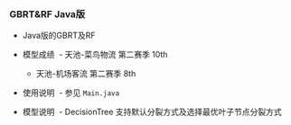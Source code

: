 ### GBRT&RF Java版

- Java版的GBRT及RF

- 模型成绩
  - 天池-菜鸟物流 第二赛季 10th
  - 天池-机场客流 第二赛季 8th
  
- 使用说明
  - 参见 `Main.java`
  
- 模型说明
  - DecisionTree 支持默认分裂方式及选择最优叶子节点分裂方式
